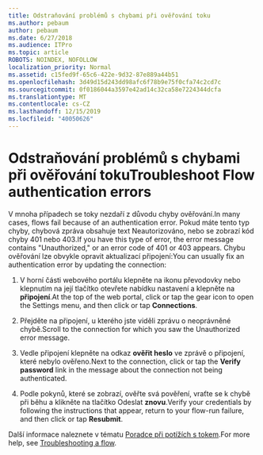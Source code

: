 ```yaml
---
title: Odstraňování problémů s chybami při ověřování toku
ms.author: pebaum
author: pebaum
ms.date: 6/27/2018
ms.audience: ITPro
ms.topic: article
ROBOTS: NOINDEX, NOFOLLOW
localization_priority: Normal
ms.assetid: c15fed9f-65c6-422e-9d32-87e889a44b51
ms.openlocfilehash: 3d49d15d243dd98afc6f78b9e75f0cfa74c2cd7c
ms.sourcegitcommit: 0f0186044a3597e42ad14c32ca58e7224344dcfa
ms.translationtype: MT
ms.contentlocale: cs-CZ
ms.lasthandoff: 12/15/2019
ms.locfileid: "40050626"
---
```

# <a name="troubleshoot-flow-authentication-errors"></a><span data-ttu-id="8108a-102">Odstraňování problémů s chybami při ověřování toku</span><span class="sxs-lookup"><span data-stu-id="8108a-102">Troubleshoot Flow authentication errors</span></span>

<span data-ttu-id="8108a-103">V mnoha případech se toky nezdaří z důvodu chyby ověřování.</span><span class="sxs-lookup"><span data-stu-id="8108a-103">In many cases, flows fail because of an authentication error.</span></span> <span data-ttu-id="8108a-104">Pokud máte tento typ chyby, chybová zpráva obsahuje text Neautorizováno, nebo se zobrazí kód chyby 401 nebo 403.</span><span class="sxs-lookup"><span data-stu-id="8108a-104">If you have this type of error, the error message contains "Unauthorized," or an error code of 401 or 403 appears.</span></span> <span data-ttu-id="8108a-105">Chybu ověřování lze obvykle opravit aktualizací připojení:</span><span class="sxs-lookup"><span data-stu-id="8108a-105">You can usually fix an authentication error by updating the connection:</span></span>
  
1. <span data-ttu-id="8108a-106">V horní části webového portálu klepněte na ikonu převodovky nebo klepnutím na její tlačítko otevřete nabídku nastavení a klepněte na **připojení**.</span><span class="sxs-lookup"><span data-stu-id="8108a-106">At the top of the web portal, click or tap the gear icon to open the Settings menu, and then click or tap **Connections**.</span></span>
    
2. <span data-ttu-id="8108a-107">Přejděte na připojení, u kterého jste viděli zprávu o neoprávněné chybě.</span><span class="sxs-lookup"><span data-stu-id="8108a-107">Scroll to the connection for which you saw the Unauthorized error message.</span></span>
    
3. <span data-ttu-id="8108a-108">Vedle připojení klepněte na odkaz **ověřit heslo** ve zprávě o připojení, které nebylo ověřeno.</span><span class="sxs-lookup"><span data-stu-id="8108a-108">Next to the connection, click or tap the **Verify password** link in the message about the connection not being authenticated.</span></span> 
    
4. <span data-ttu-id="8108a-109">Podle pokynů, které se zobrazí, ověřte svá pověření, vraťte se k chybě při běhu a klikněte na tlačítko Odeslat **znovu**.</span><span class="sxs-lookup"><span data-stu-id="8108a-109">Verify your credentials by following the instructions that appear, return to your flow-run failure, and then click or tap **Resubmit**.</span></span>
    
<span data-ttu-id="8108a-110">Další informace naleznete v tématu [Poradce při potížích s tokem](https://go.microsoft.com/fwlink/?linkid=872110).</span><span class="sxs-lookup"><span data-stu-id="8108a-110">For more help, see [Troubleshooting a flow](https://go.microsoft.com/fwlink/?linkid=872110).</span></span>
  

